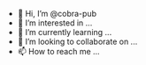 - 👋 Hi, I’m @cobra-pub
- 👀 I’m interested in ...
- 🌱 I’m currently learning ...
- 💞️ I’m looking to collaborate on ...
- 📫 How to reach me ...

<!---
cobra-pub/cobra-pub is a ✨ special ✨ repository because its `README.md` (this file) appears on your GitHub profile.
You can click the Preview link to take a look at your changes.
--->
